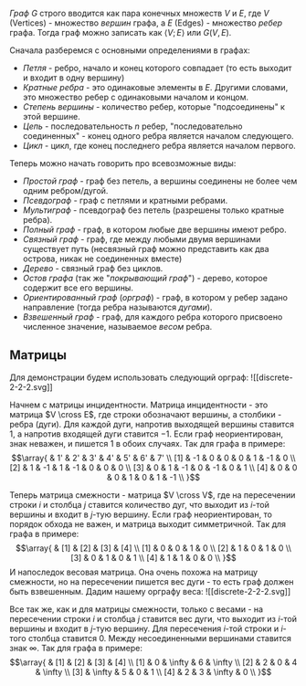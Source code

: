 *Граф* $G$ строго вводится как пара конечных множеств $V$ и $E$, где $V$ (Vertices) - множество *вершин* графа, а $E$ (Edges) - множество *ребер* графа. Тогда граф можно записать как $\langle V; E\rangle$ или $G(V, E)$.

Сначала разберемся с основными определениями в графах:
- *Петля* - ребро, начало и конец которого совпадает (то есть выходит и входит в одну вершину)
- *Кратные ребра* - это одинаковые элементы в $E$. Другими словами, это множество ребер с одинаковыми началом и концом.
- *Степень вершины* - количество ребер, которые "подсоединены" к этой вершине.
- *Цепь* - последовательность $n$ ребер, "последовательно соединенных" - конец одного ребра является началом следующего.
- *Цикл* - цикл, где конец последнего ребра является началом первого.

Теперь можно начать говорить про всевозможные виды:
- *Простой граф* - граф без петель, а вершины соединены не более чем одним ребром/дугой.
- *Псевдограф* - граф с петлями и кратными ребрами.
- *Мультиграф* - псевдограф без петель (разрешены только кратные ребра).
- *Полный граф* - граф, в котором любые две вершины имеют ребро.
- *Связный граф* - граф, где между любыми двумя вершинами существует путь (несвязный граф можно представить как два острова, никак не соединенных вместе)
- *Дерево* - связный граф без циклов.
- *Остов графа* (так же "*покрывающий граф*") - дерево, которое содержит все его вершины.
- *Ориентированный граф* (*орграф*) - граф, в котором у ребер задано направление (тогда ребра называются *дугами*).
- *Взвешенный граф* - граф, для каждого ребра которого присвоено численное значение, называемое *весом* ребра.

## Матрицы
Для демонстрации будем использовать следующий орграф:
![[discrete-2-2-2.svg]]

Начнем с матрицы инцидентности. Матрица инцидентности - это матрица $V \cross E$, где строки обозначают вершины, а столбики - ребра (дуги). Для каждой дуги, напротив выходящей вершины ставится $1$, а напротив входящей дуги ставится $-1$. Если граф неориентирован, знак неважен, и пишется $1$ в обоих случаях. Так для графа в примере:
$$\array{
  & 1' & 2' & 3' & 4' & 5' & 6' & 7' \\
[1] & -1 & 0 & 0 & 0 & 1 & -1 & 0 \\
[2] & 1 & -1 & 1 & -1 & 0 & 0 & 0 \\
[3] & 0 & 1 & -1 & 0 & -1 & 0 & 1 \\
[4] & 0 & 0 & 0 & 1 & 0 & 1 & -1 \\
}$$

Теперь матрица смежности - матрица $V \cross V$, где на пересечении строки $i$ и столбца $j$ ставится количество дуг, что выходит из $i$-той вершины и входит в $j$-тую вершину. Если граф неориентирован, то порядок обхода не важен, и матрица выходит симметричной. Так для графа в примере:
$$\array{
  & [1] & [2] & [3] & [4] \\
[1] & 0 & 0 & 1 & 0 \\
[2] & 1 & 0 & 1 & 0 \\
[3] & 0 & 1 & 0 & 1 \\
[4] & 1 & 1 & 0 & 0 \\
}$$
И напоследок весовая матрица. Она очень похожа на матрицу смежности, но на пересечении пишется вес дуги - то есть граф должен быть взвешенным. Дадим нашему орграфу веса:
![[discrete-2-2-2.svg]]

Все так же, как и для матрицы смежности, только с весами - на пересечении строки $i$ и столбца $j$ ставится вес дуги, что выходит из $i$-той вершины и входит в $j$-тую вершину. Для пересечения $i$-той строки и $i$-того столбца ставится 0. Между несоединенными вершинами ставится знак $\infty$. Так для графа в примере:
$$\array{
  & [1] & [2] & [3] & [4] \\
[1] & 0 & \infty & 6 & \infty \\
[2] & 2 & 0 & 4 & \infty \\
[3] & \infty & 5 & 0 & 1 \\
[4] & 2 & 3 & \infty & 0 \\
}$$

